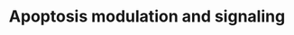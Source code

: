 ---
annotations:
- id: PW:0000009
  parent: regulatory pathway
  type: Pathway Ontology
  value: apoptotic cell death pathway
authors:
- Mkutmon
- Egonw
- MaintBot
- DeSl
- Eweitz
description: Apoptosis, or cell death program, can be activated by various mechanisms
  within the extrinsic and the intrinsic pathway. While activation of cell death receptors
  leads to the engagement of the extrinsic pathway, the intrinsic pathway is activated
  by mitochondria during cellular stress, both  resulting in an activation of caspases.  In
  the present pathway we emphasized the activation of caspases by those two pathways
  in pancreatic cancer (PDAC) cells. Please notice, that PDAC cells are so called
  type-II cells. In these cells the activation of cell death receptors is not sufficient
  to activated caspases. By cleavage of Bid, type-II cells activate the intrinsic
  pathway as "amplification loop".
last-edited: 2021-05-21
organisms:
- Bos taurus
redirect_from:
- /index.php/Pathway:WP3148
- /instance/WP3148
revision: null
schema-jsonld:
- '@context': https://schema.org/
  '@id': https://wikipathways.github.io/pathways/WP3148.html
  '@type': Dataset
  creator:
    '@type': Organization
    name: WikiPathways
  description: Apoptosis, or cell death program, can be activated by various mechanisms
    within the extrinsic and the intrinsic pathway. While activation of cell death
    receptors leads to the engagement of the extrinsic pathway, the intrinsic pathway
    is activated by mitochondria during cellular stress, both  resulting in an activation
    of caspases.  In the present pathway we emphasized the activation of caspases
    by those two pathways in pancreatic cancer (PDAC) cells. Please notice, that PDAC
    cells are so called type-II cells. In these cells the activation of cell death
    receptors is not sufficient to activated caspases. By cleavage of Bid, type-II
    cells activate the intrinsic pathway as "amplification loop".
  keywords:
  - AIFM1
  - AIFM2
  - APAF1
  - BAD
  - BAG3
  - BAK1
  - BAX
  - BCL2
  - BCL2A1
  - BCL2L1
  - BCL2L11
  - BCL2L2
  - BID2
  - BIK
  - BIKBA
  - BIRC2
  - BIRC3
  - BIRC5
  - BIRC6
  - BIRC7
  - BLK
  - BMF
  - BNIP3
  - BOK
  - Bcl-B
  - CAPNS1
  - CASP1
  - CASP10
  - CASP13
  - CASP2
  - CASP3
  - CASP6
  - CASP7
  - CASP8
  - CASP9
  - CDKN2A
  - CRADD
  - CYCS
  - Ca2+
  - DAXX
  - DFFA
  - DFFB
  - DIABLO
  - ENDOG
  - FADD
  - FAS
  - FASLG
  - FLIP
  - FOS
  - HN1
  - HRK
  - HSPA1A
  - HTRA2
  - IKBKB
  - IL1R1
  - IL1R2
  - IRAK1
  - JUN
  - MADD
  - MAP3K14
  - MAP3K5
  - MAPK3
  - MAPK8
  - MCL1
  - MIR29B1
  - MIR29B2
  - MYD88
  - NAIP
  - NFKB1
  - Noxa
  - PEA15
  - PIDD1
  - PRKD1
  - PTPN13
  - PTRH2
  - Puma
  - RIPK1
  - SEPT4
  - TNFRSF10D
  - TNFRSF11B
  - TNFRSF1A
  - TNFRSF1B
  - TNFRSF25
  - TNFRSF6B
  - TNFSF10
  - TOLLIP
  - TP53
  - TRADD
  - TRAF3
  - TRAF6
  - XIAP
  license: CC0
  name: Apoptosis modulation and signaling
seo: CreativeWork
title: Apoptosis modulation and signaling
wpid: WP3148
---